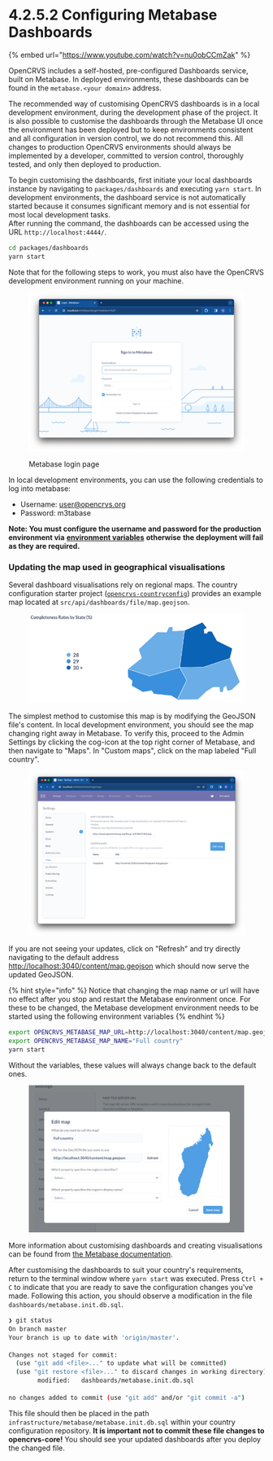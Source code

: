 # 4.2.5.2 Configuring Metabase Dashboards

{% embed url="https://www.youtube.com/watch?v=nu0obCCmZak" %}



OpenCRVS includes a self-hosted, pre-configured Dashboards service, built on Metabase. In deployed environments, these dashboards can be found in the `metabase.<your domain>` address.&#x20;

The recommended way of customising OpenCRVS dashboards is in a local development environment, during the development phase of the project. It is also possible to customise the dashboards through the Metabase UI once the environment has been deployed but to keep environments consistent and all configuration in version control, we do not recommend this. All changes to production OpenCRVS environments should always be implemented by a developer, committed to version control, thoroughly tested, and only then deployed to production.

To begin customising the dashboards, first initiate your local dashboards instance by navigating to `packages/dashboards` and executing `yarn start`. In development environments, the dashboard service is not automatically started because it consumes significant memory and is not essential for most local development tasks. \
After running the command, the dashboards can be accessed using the URL `http://localhost:4444/`.

```bash
cd packages/dashboards
yarn start
```

Note that for the following steps to work, you must also have the OpenCRVS development environment running on your machine.

<figure><img src="../../../../.gitbook/assets/image (56).png" alt=""><figcaption><p>Metabase login page</p></figcaption></figure>

In local development environments, you can use the following credentials to log into metabase:

* Username: user@opencrvs.org
* Password: m3tabase

**Note: You must configure the username and password for the production environment via** [**environment variables**](../../3.3-set-up-a-server-hosted-environment/4.3.4-create-a-github-environment/4.3.4.1-environment-secrets-and-variables-explained.md) **otherwise** **the deployment will fail as they are required.** &#x20;

### Updating the map used in geographical visualisations

Several dashboard visualisations rely on regional maps. The country configuration starter project ([`opencrvs-countryconfig`](https://github.com/opencrvs/opencrvs-countryconfig)) provides an example map located at `src/api/dashboards/file/map.geojson`.

<figure><img src="../../../../.gitbook/assets/image (55).png" alt=""><figcaption></figcaption></figure>

The simplest method to customise this map is by modifying the GeoJSON file's content. In local development environment, you should see the map changing right away in Metabase. To verify this, proceed to the Admin Settings by clicking the cog-icon at the top right corner of Metabase, and then navigate to "Maps". In "Custom maps", click on the map labeled "Full country".&#x20;

<figure><img src="../../../../.gitbook/assets/image (54).png" alt=""><figcaption></figcaption></figure>

If you are not seeing your updates, click on "Refresh" and try directly navigating to the default address [http://localhost:3040/content/map.geojson](http://localhost:3040/content/map.geojson) which should now serve the updated GeoJSON.

{% hint style="info" %}
Notice that changing the map name or url will have no effect after you stop and restart the Metabase environment once. For these to be changed, the Metabase development environment needs to be started using the following environment variables
{% endhint %}

```bash
export OPENCRVS_METABASE_MAP_URL=http://localhost:3040/content/map.geojson
export OPENCRVS_METABASE_MAP_NAME="Full country"
yarn start
```

Without the variables, these values will always change back to the default ones.



<figure><img src="../../../../.gitbook/assets/image (58).png" alt=""><figcaption></figcaption></figure>

More information about customising dashboards and creating visualisations can be found from [the Metabase documentation](https://www.metabase.com/docs/latest/).

After customising the dashboards to suit your country's requirements, return to the terminal window where `yarn start` was executed. Press `Ctrl + C` to indicate that you are ready to save the configuration changes you've made. Following this action, you should observe a modification in the file `dashboards/metabase.init.db.sql`.

```bash
❯ git status
On branch master
Your branch is up to date with 'origin/master'.

Changes not staged for commit:
  (use "git add <file>..." to update what will be committed)
  (use "git restore <file>..." to discard changes in working directory)
        modified:   dashboards/metabase.init.db.sql

no changes added to commit (use "git add" and/or "git commit -a")
```

This file should then be placed in the path `infrastructure/metabase/metabase.init.db.sql` within your country configuration repository. **It is important not to commit these file changes to opencrvs-core!** You should see your updated dashboards after you deploy the changed file.





